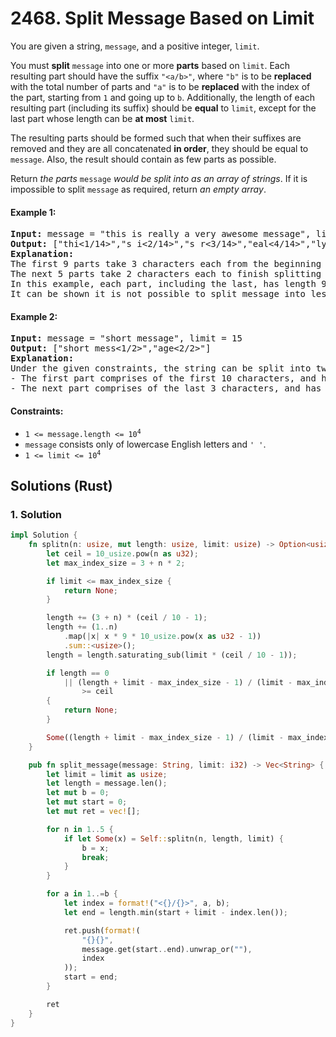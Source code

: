 # 2468. Split Message Based on Limit
You are given a string, `message`, and a positive integer, `limit`.

You must **split** `message` into one or more **parts** based on `limit`. Each resulting part should have the suffix `"<a/b>"`, where `"b"` is to be **replaced** with the total number of parts and `"a"` is to be **replaced** with the index of the part, starting from `1` and going up to `b`. Additionally, the length of each resulting part (including its suffix) should be **equal** to `limit`, except for the last part whose length can be **at most** `limit`.

The resulting parts should be formed such that when their suffixes are removed and they are all concatenated **in order**, they should be equal to `message`. Also, the result should contain as few parts as possible.

Return *the parts* `message` *would be split into as an array of strings*. If it is impossible to split `message` as required, return *an empty array*.

#### Example 1:
<pre>
<strong>Input:</strong> message = "this is really a very awesome message", limit = 9
<strong>Output:</strong> ["thi<1/14>","s i<2/14>","s r<3/14>","eal<4/14>","ly <5/14>","a v<6/14>","ery<7/14>"," aw<8/14>","eso<9/14>","me<10/14>"," m<11/14>","es<12/14>","sa<13/14>","ge<14/14>"]
<strong>Explanation:</strong>
The first 9 parts take 3 characters each from the beginning of message.
The next 5 parts take 2 characters each to finish splitting message.
In this example, each part, including the last, has length 9.
It can be shown it is not possible to split message into less than 14 parts.
</pre>

#### Example 2:
<pre>
<strong>Input:</strong> message = "short message", limit = 15
<strong>Output:</strong> ["short mess<1/2>","age<2/2>"]
<strong>Explanation:</strong>
Under the given constraints, the string can be split into two parts:
- The first part comprises of the first 10 characters, and has a length 15.
- The next part comprises of the last 3 characters, and has a length 8.
</pre>

#### Constraints:
* <code>1 <= message.length <= 10<sup>4</sup></code>
* `message` consists only of lowercase English letters and `' '`.
* <code>1 <= limit <= 10<sup>4</sup></code>

## Solutions (Rust)

### 1. Solution
```Rust
impl Solution {
    fn splitn(n: usize, mut length: usize, limit: usize) -> Option<usize> {
        let ceil = 10_usize.pow(n as u32);
        let max_index_size = 3 + n * 2;

        if limit <= max_index_size {
            return None;
        }

        length += (3 + n) * (ceil / 10 - 1);
        length += (1..n)
            .map(|x| x * 9 * 10_usize.pow(x as u32 - 1))
            .sum::<usize>();
        length = length.saturating_sub(limit * (ceil / 10 - 1));

        if length == 0
            || (length + limit - max_index_size - 1) / (limit - max_index_size) + ceil / 10 - 1
                >= ceil
        {
            return None;
        }

        Some((length + limit - max_index_size - 1) / (limit - max_index_size) + ceil / 10 - 1)
    }

    pub fn split_message(message: String, limit: i32) -> Vec<String> {
        let limit = limit as usize;
        let length = message.len();
        let mut b = 0;
        let mut start = 0;
        let mut ret = vec![];

        for n in 1..5 {
            if let Some(x) = Self::splitn(n, length, limit) {
                b = x;
                break;
            }
        }

        for a in 1..=b {
            let index = format!("<{}/{}>", a, b);
            let end = length.min(start + limit - index.len());

            ret.push(format!(
                "{}{}",
                message.get(start..end).unwrap_or(""),
                index
            ));
            start = end;
        }

        ret
    }
}
```
